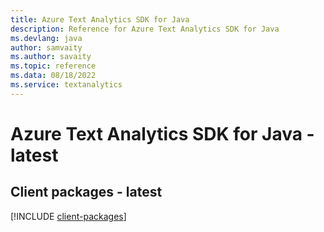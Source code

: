 ```yaml
---
title: Azure Text Analytics SDK for Java
description: Reference for Azure Text Analytics SDK for Java
ms.devlang: java
author: samvaity
ms.author: savaity
ms.topic: reference
ms.data: 08/18/2022
ms.service: textanalytics
---
```

# Azure Text Analytics SDK for Java - latest

## Client packages - latest
[!INCLUDE [client-packages](text-analytics-client-index.md)]